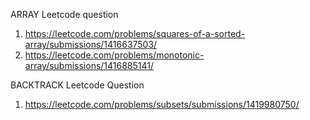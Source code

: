 ARRAY Leetcode question
1. https://leetcode.com/problems/squares-of-a-sorted-array/submissions/1416637503/
2. https://leetcode.com/problems/monotonic-array/submissions/1416885141/


BACKTRACK Leetcode Question
1. https://leetcode.com/problems/subsets/submissions/1419980750/
